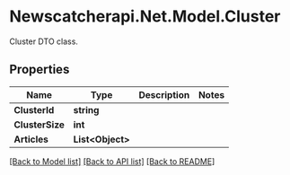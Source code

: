 # Newscatcherapi.Net.Model.Cluster
Cluster DTO class.

## Properties

Name | Type | Description | Notes
------------ | ------------- | ------------- | -------------
**ClusterId** | **string** |  | 
**ClusterSize** | **int** |  | 
**Articles** | **List&lt;Object&gt;** |  | 

[[Back to Model list]](../README.md#documentation-for-models) [[Back to API list]](../README.md#documentation-for-api-endpoints) [[Back to README]](../README.md)

